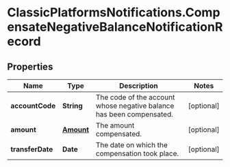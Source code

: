 # ClassicPlatformsNotifications.CompensateNegativeBalanceNotificationRecord

## Properties

Name | Type | Description | Notes
------------ | ------------- | ------------- | -------------
**accountCode** | **String** | The code of the account whose negative balance has been compensated. | [optional] 
**amount** | [**Amount**](Amount.md) | The amount compensated. | [optional] 
**transferDate** | **Date** | The date on which the compensation took place. | [optional] 


